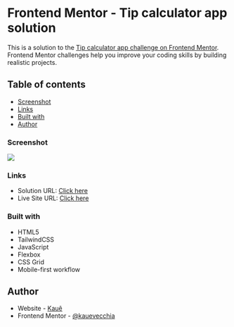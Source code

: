 # Frontend Mentor - Tip calculator app solution

This is a solution to the [Tip calculator app challenge on Frontend Mentor](https://www.frontendmentor.io/challenges/tip-calculator-app-ugJNGbJUX). Frontend Mentor challenges help you improve your coding skills by building realistic projects.

## Table of contents

- [Screenshot](#screenshot)
- [Links](#links)
- [Built with](#built-with)
- [Author](#author)

### Screenshot

![](./images/tip-calculator.jpg)

### Links

- Solution URL: [Click here](https://github.com/kauevecchia/tip-calculator)
- Live Site URL: [Click here](https://kauevecchia.github.io/tip-calculator/)

### Built with

- HTML5
- TailwindCSS
- JavaScript
- Flexbox
- CSS Grid
- Mobile-first workflow

## Author

- Website - [Kauê](https://github.com/kauevecchia)
- Frontend Mentor - [@kauevecchia](https://www.frontendmentor.io/profile/kauevecchia)

